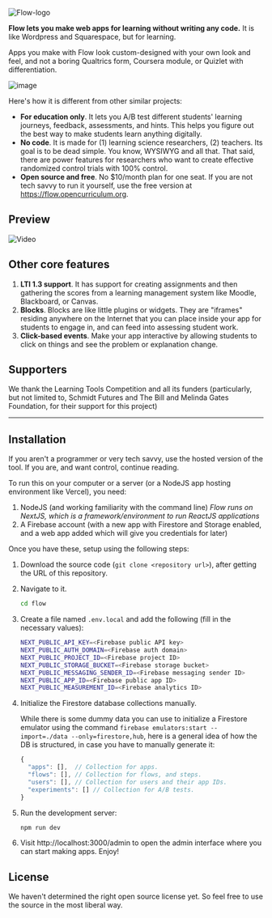 ![Flow-logo](https://user-images.githubusercontent.com/629203/210152451-3040a500-3cb2-4c5e-9695-ca78802b3329.png)

**Flow lets you make web apps for learning without writing any code.** It is like Wordpress and Squarespace, but for learning.

Apps you make with Flow look custom-designed with your own look and feel, and not a boring Qualtrics form, Coursera module, or Quizlet with differentiation.

![image](https://user-images.githubusercontent.com/629203/210153195-0ba4bde5-a128-4649-ac39-72e0a1dc9f1b.png)


Here's how it is different from other similar projects:
- **For education only**. It lets you A/B test different students' learning journeys, feedback, assessments, and hints. This helps you figure out the best way to make students learn anything digitally.
- **No code**. It is made for (1) learning science researchers, (2) teachers. Its goal is to be dead simple. You know, WYSIWYG and all that. That said, there are power features for researchers who want to create effective randomized control trials with 100% control.
- **Open source and free**. No $10/month plan for one seat. If you are not tech savvy to run it yourself, use the free version at https://flow.opencurriculum.org.


Preview
-
![Video](https://user-images.githubusercontent.com/629203/210152909-56acec83-4bf6-4179-b75d-a414266bccee.gif)

Other core features
-
1. **LTI 1.3 support**. It has support for creating assignments and then gathering the scores from a learning management system like Moodle, Blackboard, or Canvas.
2. **Blocks**. Blocks are like little plugins or widgets. They are "iframes" residing anywhere on the Internet that you can place inside your app for students to engage in, and can feed into assessing student work.
3. **Click-based events**. Make your app interactive by allowing students to click on things and see the problem or explanation change.

Supporters
-
We thank the Learning Tools Competition and all its funders (particularly, but not limited to, Schmidt Futures and The Bill and Melinda Gates Foundation, for their support for this project)


---

Installation
-

If you aren't a programmer or very tech savvy, use the hosted version of the tool. If you are, and want control, continue reading.

To run this on your computer or a server (or a NodeJS app hosting environment like Vercel), you need:

1. NodeJS (and working familiarity with the command line)
   *Flow runs on NextJS, which is a framework/environment to run ReactJS applications*
2. A Firebase account (with a new app with Firestore and Storage enabled, and a web app added which will give you credentials for later)

Once you have these, setup using the following steps:

1. Download the source code (`git clone <repository url>`), after getting the URL of this repository.

2. Navigate to it.
   ```bash
   cd flow
   ```

3. Create a file named `.env.local` and add the following (fill in the necessary values):
   ```bash
   NEXT_PUBLIC_API_KEY=<Firebase public API key>
   NEXT_PUBLIC_AUTH_DOMAIN=<Firebase auth domain>
   NEXT_PUBLIC_PROJECT_ID=<Firebase project ID>
   NEXT_PUBLIC_STORAGE_BUCKET=<Firebase storage bucket>
   NEXT_PUBLIC_MESSAGING_SENDER_ID=<Firebase messaging sender ID>
   NEXT_PUBLIC_APP_ID=<Firebase public app ID>
   NEXT_PUBLIC_MEASUREMENT_ID=<Firebase analytics ID>
   ```

4. Initialize the Firestore database collections manually.

   While there is some dummy data you can use to initialize a Firestore emulator using the command `firebase emulators:start --import=./data --only=firestore,hub`, here is a general idea of how the DB is structured, in case you have to manually generate it:
   ```javascript
   {
     "apps": [],  // Collection for apps.
     "flows": [], // Collection for flows, and steps.
     "users": [], // Collection for users and their app IDs.
     "experiments": [] // Collection for A/B tests.
   }
   ```

5. Run the development server:

   ```bash
   npm run dev
   ```

6. Visit http://localhost:3000/admin to open the admin interface where you can start making apps. Enjoy!


License
-
We haven't determined the right open source license yet. So feel free to use the source in the most liberal way.


